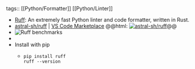 tags:: [[Python/Formatter]] [[Python/Linter]]

- [Ruff](https://docs.astral.sh/ruff/): An extremely fast Python linter and code formatter, written in Rust.
- [astral-sh/ruff](https://github.com/astral-sh/ruff) | [VS Code Marketplace](https://marketplace.visualstudio.com/items?itemName=charliermarsh.ruff)
  @@html: <a href="https://github.com/astral-sh/ruff/"><img src="https://github-readme-stats-astronomer.vercel.app/api/pin/?username=astral-sh&repo=ruff&theme=tokyonight" alt="astral-sh/ruff"/></a>@@
- ![Ruff benchmarks](https://user-images.githubusercontent.com/1309177/232603514-c95e9b0f-6b31-43de-9a80-9e844173fd6a.svg)
-
- Install with pip
	- ```shell
	  pip install ruff
	  ruff --version
	  ```